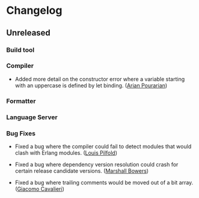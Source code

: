 # Changelog

## Unreleased

### Build tool

### Compiler

- Added more detail on the constructor error
  where a variable starting with an uppercase is defined by let binding.
  ([Arian Pourarian](https://github.com/Arian94))

### Formatter

### Language Server

### Bug Fixes

- Fixed a bug where the compiler could fail to detect modules that would clash
  with Erlang modules.
  ([Louis Pilfold](https://github.com/lpil))

- Fixed a bug where dependency version resolution could crash for certain
  release candidate versions.
  ([Marshall Bowers](https://github.com/maxdeviant))

- Fixed a bug where trailing comments would be moved out of a bit array.
  ([Giacomo Cavalieri](https://github.com/giacomocavalieri))
